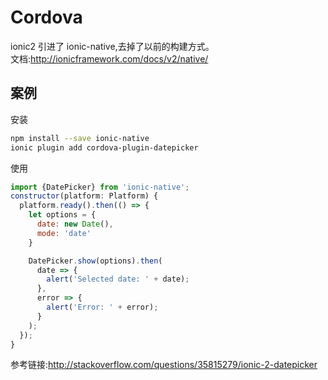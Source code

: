 # Cordova
ionic2 引进了 ionic-native,去掉了以前的构建方式。  
文档:http://ionicframework.com/docs/v2/native/

## 案例
安装
```bash
npm install --save ionic-native
ionic plugin add cordova-plugin-datepicker
```
使用
```javascript
import {DatePicker} from 'ionic-native';
constructor(platform: Platform) {
  platform.ready().then(() => {
    let options = {
      date: new Date(),
      mode: 'date'
    }

    DatePicker.show(options).then(
      date => {
        alert('Selected date: ' + date);
      },
      error => {
        alert('Error: ' + error);
      }
    );
  });
}
```
参考链接:http://stackoverflow.com/questions/35815279/ionic-2-datepicker